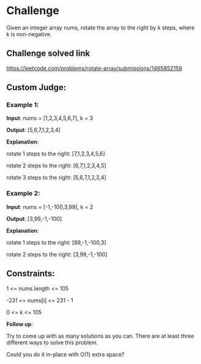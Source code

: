 # Challenge

Given an integer array nums, rotate the array to the right by k steps, where k is non-negative.

## Challenge solved link
https://leetcode.com/problems/rotate-array/submissions/1465852159

## Custom Judge:

### Example 1:

**Input**: nums = [1,2,3,4,5,6,7], k = 3

**Output**: [5,6,7,1,2,3,4]

**Explanation**:

rotate 1 steps to the right: [7,1,2,3,4,5,6]

rotate 2 steps to the right: [6,7,1,2,3,4,5]

rotate 3 steps to the right: [5,6,7,1,2,3,4]

### Example 2:

**Input**: nums = [-1,-100,3,99], k = 2

**Output**: [3,99,-1,-100]

**Explanation**:

rotate 1 steps to the right: [99,-1,-100,3]

rotate 2 steps to the right: [3,99,-1,-100]


## Constraints:

1 <= nums.length <= 105

-231 <= nums[i] <= 231 - 1

0 <= k <= 105

**Follow up**:

Try to come up with as many solutions as you can. There are at least three different ways to solve this problem.

Could you do it in-place with O(1) extra space?